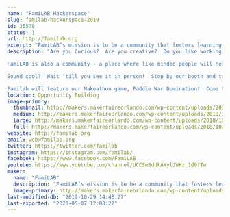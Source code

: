 ```yaml
---
name: "FamiLAB Hackerspace"
slug: familab-hackerspace-2019
id: 35578
status: 1
url: http://familab.org
excerpt: "FamiLAB’s mission is to be a community that fosters learning and creativity through hands-on projects, collaboration, and the sharing of skills &amp; tools to improve ourselves and enrich the world around us. A few of our members have been working on some amazing projects including building our new space. Check out our booth to see what we've been making!"
description: "Are you Curious?  Are you creative?  Do you like working with your hands - or do you think you would if you had the chance?  FamiLAB is a makerspace - a place where you can use shared tools and work areas to make cool stuff.

FamiLAB is also a community - a place where like minded people will help you with your project and share your excitement about your ideas.  We have tools for metal and woodworking, leather working, welding, laser cutting and 3D printing.  Or, for your softer (or software) side, we have electronics, software hacking, cosplay, leather work, multimedia night, and even a darkroom!  If your soft side is really squishy, check out the biohacking lab.   

Sound cool?  Wait 'till you see it in person!  Stop by our booth and talk to some of our members, or come out to the lab - we have an open house the first Tuesday of every month.  See what's happening by checking out our website, familab.org, or follow familab on social media by using the links below.

Familab will feature our Makeathon game, Paddle War Domination!  Come try your hand at a mechanical Pong-type game."
location: Opportunity Building
image-primary:
  thumbnail: http://makers.makerfaireorlando.com/wp-content/uploads/2018/10/DSC_0681-1-150x150.jpg
  medium: http://makers.makerfaireorlando.com/wp-content/uploads/2018/10/DSC_0681-1-300x199.jpg
  large: http://makers.makerfaireorlando.com/wp-content/uploads/2018/10/DSC_0681-1-1024x678.jpg
  full: http://makers.makerfaireorlando.com/wp-content/uploads/2018/10/DSC_0681-1.jpg
website: http://familab.org
email: web@familab.org
twitter: https://twitter.com/familab
instagram: https://instagram.com/familab/
facebook: https://www.facebook.com/FamiLAB
youtube: https://www.youtube.com/channel/UCCSm3ddkAXylJWKz_1d9fTw
maker:
  name: "FamiLAB"
  description: "FamiLAB’s mission is to be a community that fosters learning and creativity through hands-on projects, collaboration, and the sharing of skills & tools to improve ourselves and enrich the world around us."
  image-primary: http://makers.makerfaireorlando.com/wp-content/uploads/2015/05/Top-Logo3.gif
last-modified-db: "2019-10-29 14:48:27"
last-exported: "2020-05-07 12:08:22"
---
```

